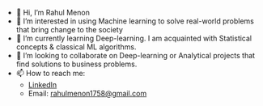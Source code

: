 - 👋 Hi, I’m Rahul Menon
- 👀 I’m interested in using Machine learning to solve real-world problems that bring change to the society
- 🌱 I’m currently learning Deep-learning. I am acquainted with Statistical concepts & classical ML algorithms.
- 💞️ I’m looking to collaborate on Deep-learning or Analytical projects that find solutions to business problems.
- 📫 How to reach me:
    * [LinkedIn](https://www.linkedin.com/in/rahulmenon1758/)
    * Email: rahulmenon1758@gmail.com

<!---
dataexplorerRahul/dataexplorerRahul is a ✨ special ✨ repository because its `README.md` (this file) appears on your GitHub profile.
You can click the Preview link to take a look at your changes.
--->
